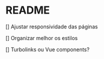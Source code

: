 # README

[] Ajustar responsividade das páginas

[] Organizar melhor os estilos

[] Turbolinks ou Vue components?

